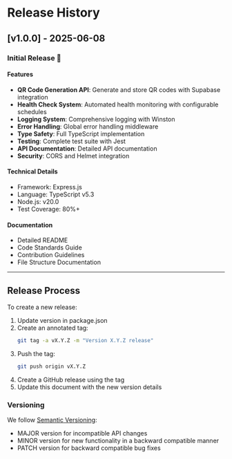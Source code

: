# Release History

## [v1.0.0] - 2025-06-08

### Initial Release 🎉

#### Features

- **QR Code Generation API**: Generate and store QR codes with Supabase integration
- **Health Check System**: Automated health monitoring with configurable schedules
- **Logging System**: Comprehensive logging with Winston
- **Error Handling**: Global error handling middleware
- **Type Safety**: Full TypeScript implementation
- **Testing**: Complete test suite with Jest
- **API Documentation**: Detailed API documentation
- **Security**: CORS and Helmet integration

#### Technical Details

- Framework: Express.js
- Language: TypeScript v5.3
- Node.js: v20.0
- Test Coverage: 80%+

#### Documentation

- Detailed README
- Code Standards Guide
- Contribution Guidelines
- File Structure Documentation

---

## Release Process

To create a new release:

1. Update version in package.json
2. Create an annotated tag:
   ```bash
   git tag -a vX.Y.Z -m "Version X.Y.Z release"
   ```
3. Push the tag:
   ```bash
   git push origin vX.Y.Z
   ```
4. Create a GitHub release using the tag
5. Update this document with the new version details

### Versioning

We follow [Semantic Versioning](https://semver.org/):

- MAJOR version for incompatible API changes
- MINOR version for new functionality in a backward compatible manner
- PATCH version for backward compatible bug fixes
